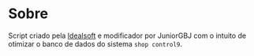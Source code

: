 # Sobre
Script criado pela [Idealsoft](http://www.idealsoft.com.br) e modificador por JuniorGBJ com o intuito de otimizar o banco de dados do sistema ```shop control9```.
